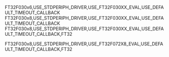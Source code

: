 FT32F030x6,USE_STDPERIPH_DRIVER,USE_FT32F030XX_EVAL,USE_DEFAULT_TIMEOUT_CALLBACK
FT32F030x8,USE_STDPERIPH_DRIVER,USE_FT32F030XX_EVAL,USE_DEFAULT_TIMEOUT_CALLBACK
FT32F030x8,USE_STDPERIPH_DRIVER,USE_FT32F030XX_EVAL,USE_DEFAULT_TIMEOUT_CALLBACK,FT32

FT32F030x8,USE_STDPERIPH_DRIVER,USE_FT32F072X8_EVAL,USE_DEFAULT_TIMEOUT_CALLBACK,FT32

